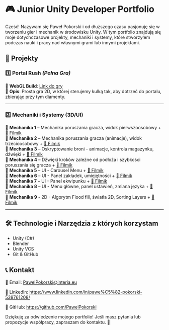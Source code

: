 # 🎮 Junior Unity Developer Portfolio

Cześć! Nazywam się Paweł Pokorski i od dłuższego czasu pasjonuję się w tworzeniu gier i mechanik w środowisku Unity. W tym portfolio znajdują się moje dotychczasowe projekty, mechaniki i systemy, które stworzyłem podczas nauki i pracy nad własnymi grami lub innymi projektami.

## 📌 Projekty

### 1️⃣ **Portal Rush** *(Pełna Gra)*
🔗 **WebGL Build**: [Link do gry](https://pawelpokorski.github.io/Portal-Rush/)  
📝 **Opis**: Prosta gra 2D, w której sterujemy kulką tak, aby dotrzeć do portalu, zbierając przy tym diamenty.

---

### 2️⃣ **Mechaniki i Systemy (3D/UI)**
🔹 **Mechanika 1** – Mechanika poruszania gracza, widok pierwszoosobowy + [🎥 Filmik](https://drive.google.com/file/d/1yS_Cok9k2d_WkmbfgNGzIp5wzVfKOO2F/view?usp=sharing)  
🔹 **Mechanika 2** – Mechanika poruszania gracza (animacje), widok trzecioosobowy + [🎥 Filmik](https://drive.google.com/file/d/18gNGVW77PRLU8tnMw6MmikjjVF0OzNwy/view?usp=sharing)  
🔹 **Mechanika 3** – Oskryptowanie broni - animacje, kontrola magazynku, dźwięki + [🎥 Filmik](https://drive.google.com/file/d/1KYfQscR8mXRieuTzN5Wj9o7FcZYSJntO/view?usp=sharing)  
🔹 **Mechanika 4** – Dźwięki kroków zależne od podłoża i szybkości poruszania się gracza + [🎥 Filmik](https://drive.google.com/file/d/1W27CGIF3EE1Waoj21PLmellFd_wMswtt/view?usp=sharing)  
🔹 **Mechanika 5** – UI - Carousel Menu + [🎥 Filmik](https://drive.google.com/file/d/1RIZ-qeDkGoY6gvj1AeUIz41IR4DmNWoV/view?usp=sharing)  
🔹 **Mechanika 6** – UI - Panel zakładek, umiejętności + [🎥 Filmik](https://drive.google.com/file/d/19JsD5sn9m9-fvrCxaE7fBiObRvHlziSb/view?usp=sharing)  
🔹 **Mechanika 7** – UI - Panel ekwipunku + [🎥 Filmik](https://drive.google.com/file/d/1uql1ggLUNUYz-ejkw0wYLSZvv1YpYJYS/view?usp=sharing)  
🔹 **Mechanika 8** – UI - Menu główne, panel ustawień, zmiana języka + [🎥 Filmik](https://drive.google.com/file/d/1fV4GidvZx2zoxIRQ_OzRsQk-fSbGpufa/view?usp=sharing)  
🔹 **Mechanika 9** - 2D - Algorytm Flood fill, światła 2D, Sorting Layers + [🎥 Filmik](https://drive.google.com/file/d/1zgbUI5ZsDdhg8JEZF4b3JAHHxmIfX4Fd/view?usp=sharing)

---

## 🛠 Technologie i Narzędzia z których korzystam
- Unity (C#)
- Blender
- Unity VCS
- Git & GitHub

## 📞 Kontakt
📧 Email: PawelPokorski@interia.eu

💼 LinkedIn: https://www.linkedin.com/in/pawe%C5%82-pokorski-538761208/

🐙 GitHub: https://github.com/PawelPokorski

Dziękuję za odwiedzenie mojego portfolio! Jeśli masz pytania lub propozycje współpracy, zapraszam do kontaktu. 🚀
